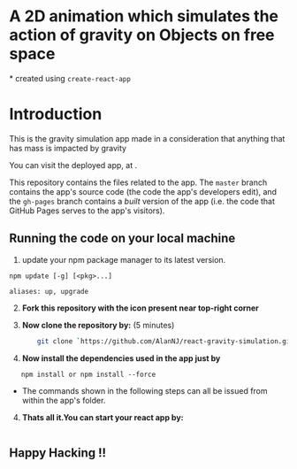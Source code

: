 # **A 2D animation which simulates the action of gravity on Objects on free space**

\* created using `create-react-app`

# Introduction

This is the gravity simulation app made in a consideration that anything that has mass is impacted by gravity

You can visit the deployed app, at []().

This repository contains the files related to the app. The `master` branch contains the app's source code (the code the app's developers edit), and the `gh-pages` branch contains a _built_ version of the app (i.e. the code that GitHub Pages serves to the app's visitors).

## Running the code on your local machine

1. update your npm package manager to its latest version.

```
npm update [-g] [<pkg>...]

aliases: up, upgrade
```

2. **Fork this repository with the icon present near top-right corner**

3. **Now clone the repository by:** (5 minutes)

```sh
       git clone `https://github.com/AlanNJ/react-gravity-simulation.git`
```

4. **Now install the dependencies used in the app just by**

```
   npm install or npm install --force
```

- The commands shown in the following steps can all be issued from within the app's folder.

4. **Thats all it.You can start your react app by:**

```npm start

```

## **Happy Hacking !!**
